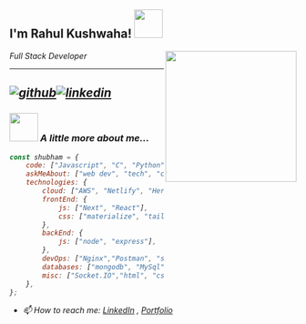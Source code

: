 <h2>I'm Rahul Kushwaha! <img src="https://media.giphy.com/media/12oufCB0MyZ1Go/giphy.gif" width="50"></h2>
<img align='right' src="https://media.giphy.com/media/1C8bHHJturSx2/giphy.gif?cid=ecf05e4772khx3bj1hkz1hk39r73xfti9blipeuzccxdf3vn&rid=giphy.gif&ct=g" width="230">
<p><em>Full Stack Developer </p>

---
[![github](https://cloud.githubusercontent.com/assets/17016297/18839843/0e06a67a-83d2-11e6-993a-b35a182500e0.png)][1][![linkedin](https://cloud.githubusercontent.com/assets/17016297/18839848/0fc7e74e-83d2-11e6-8c6a-277fc9d6e067.png)][2]
---

[1]: https://rahulkushwaha.com/
[2]: https://www.linkedin.com/in/rahul-kumar-5002981b6/

### <img src="https://media.giphy.com/media/VgCDAzcKvsR6OM0uWg/giphy.gif" width="50"> A little more about me...  

    
```javascript
const shubham = {
    code: ["Javascript", "C", "Python", "Shell Scripting"],
    askMeAbout: ["web dev", "tech", "cricket", "cloud"],
    technologies: {
        cloud: ["AWS", "Netlify", "Heroku"],
        frontEnd: {
            js: ["Next", "React"],
            css: ["materialize", "tailwind", "styled component", "sass"]
        },
        backEnd: {
            js: ["node", "express"],
        },
        devOps: ["Nginx","Postman", "ssh", "ngrok"],
        databases: ["mongodb", "MySql"],
        misc: ["Socket.IO","html", "css"]
    },
};
```
- 📫 How to reach me: [LinkedIn](https://www.linkedin.com/in/rahul-kumar-5002981b6/) , [Portfolio](https://rahulkushwaha.com/)
